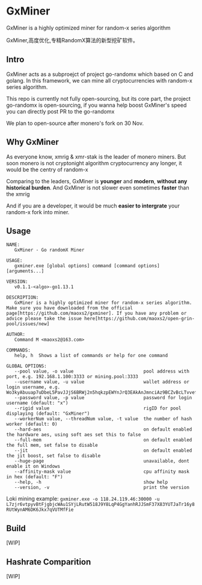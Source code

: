 # GxMiner

GxMiner is a highly optimized miner for random-x series algorithm

GxMiner,高度优化,专精RandomX算法的新型挖矿软件。

## Intro

GxMiner acts as a subproejct of project go-randomx which based on C and golang. In this framework, we can mine all cryptocurrencies with random-x series algorithm.

This repo is currently not fully open-sourcing, but its core part, the project go-randomx is open-sourcing, if you wanna help boost GxMiner's speed you can directly post PR to the go-randomx

We plan to open-source after monero's fork on 30 Nov.

## Why GxMiner

As everyone know, xmrig & xmr-stak is the leader of monero miners. But soon monero is not cryptonight algorithm cryptocurrency any longer, it would be the centry of random-x

Comparing to the leaders, GxMiner is **younger** and **modern**, **without any historical burden**. And GxMiner is not slower even sometimes **faster** than the xmrig 

And if you are a developer, it would be much **easier to intergrate** your random-x fork into miner.

## Usage
```
NAME:
   GxMiner - Go randomX Miner

USAGE:
   gxminer.exe [global options] command [command options] [arguments...]

VERSION:
   v0.1.1-<algo>-go1.13.1

DESCRIPTION:
   GxMiner is a highly optimized miner for random-x series algorithm. Make sure you have downloaded from the official page[https://github.com/maoxs2/gxminer]. If you have any problem or advice please take the issue here[https://github.com/maoxs2/open-grin-pool/issues/new]

AUTHOR:
   Command M <maoxs2@163.com>

COMMANDS:
   help, h  Shows a list of commands or help for one command

GLOBAL OPTIONS:
   --pool value, -o value                          pool address with port, e.g. 192.168.1.100:3333 or mining.pool:3333
   --username value, -u value                      wallet address or login username, e.g. Wo3kyAbuuap7uDbeL5PavJJjS6BRWj2n5hqkzpEWYnJrQ3EAkAnJmnciAz9BCZvBcLTvvefJRpodd9cKJKzBa1u43Axqifvz3
   --password value, -p value                      password for login username (default: "x")
   --rigid value                                   rigID for pool displaying (default: "GxMiner")
   --workerNum value, --threadNum value, -t value  the number of hash worker (default: 0)
   --hard-aes                                      on default enabled the hardware aes, using soft aes set this to false
   --full-mem                                      on default enabled the full mem, set false to disable
   --jit                                           on default enabled the jit boost, set false to disable
   --huge-page                                     unavailable, dont enable it on Windows
   --affinity-mask value                           cpu affinity mask in hex (default: "F")
   --help, -h                                      show help
   --version, -v                                   print the version

```

Loki mining example: `gxminer.exe -o 118.24.119.46:30000 -u L7zjr6vtpyvBtFjgbjcWAu1SYjLRutW518J9Y8LqP4GgYanhRJJSmF37X83YUTJaTr16y8RUtWynAM6DK6Jkx7qVUTMfFie`

## Build

[WIP]

## Hashrate Comparition

[WIP]
